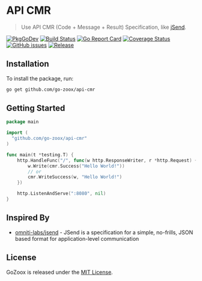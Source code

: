 # API CMR
> Use API CMR (Code + Message + Result) Specification, like [jSend](https://github.com/omniti-labs/jsend).

[![PkgGoDev](https://pkg.go.dev/badge/github.com/go-zoox/api-cmr)](https://pkg.go.dev/github.com/go-zoox/api-cmr)
[![Build Status](https://github.com/go-zoox/api-cmr/actions/workflows/ci.yml/badge.svg?branch=master)](https://github.com/go-zoox/api-cmr/actions/workflows/ci.yml)
[![Go Report Card](https://goreportcard.com/badge/github.com/go-zoox/api-cmr)](https://goreportcard.com/report/github.com/go-zoox/api-cmr)
[![Coverage Status](https://coveralls.io/repos/github/go-zoox/api-cmr/badge.svg?branch=master)](https://coveralls.io/github/go-zoox/api-cmr?branch=master)
[![GitHub issues](https://img.shields.io/github/issues/go-zoox/api-cmr.svg)](https://github.com/go-zoox/api-cmr/issues)
[![Release](https://img.shields.io/github/tag/go-zoox/api-cmr.svg?label=Release)](https://github.com/go-zoox/api-cmr/tags)

## Installation
To install the package, run:
```bash
go get github.com/go-zoox/api-cmr
```

## Getting Started

```go
package main

import (
  "github.com/go-zoox/api-cmr"
)

func main(t *testing.T) {
	http.HandleFunc("/", func(w http.ResponseWriter, r *http.Request) {
		w.Write(cmr.Success("Hello World!"))
		// or
		cmr.WriteSuccess(w, "Hello World!")
	})

	http.ListenAndServe(":8080", nil)
}
```

## Inspired By
* [omniti-labs/jsend](https://github.com/omniti-labs/jsend) - JSend is a specification for a simple, no-frills, JSON based format for application-level communication

## License
GoZoox is released under the [MIT License](./LICENSE).
